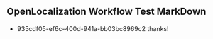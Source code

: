 ## OpenLocalization Workflow Test MarkDown
* 935cdf05-ef6c-400d-941a-bb03bc8969c2 
thanks!<!--HONumber=Feb16_HO4-->
